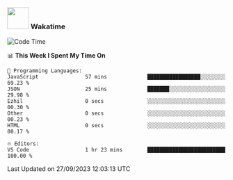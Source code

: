 ### <img src="https://media.giphy.com/media/VgCDAzcKvsR6OM0uWg/giphy.gif" width="50"> Wakatime

  <!--START_SECTION:waka-->
![Code Time](http://img.shields.io/badge/Code%20Time-1%2C450%20hrs%2035%20mins-blue)

📊 **This Week I Spent My Time On** 

```text
💬 Programming Languages: 
JavaScript               57 mins             █████████████████░░░░░░░░   69.23 % 
JSON                     25 mins             ███████░░░░░░░░░░░░░░░░░░   29.98 % 
Ezhil                    0 secs              ░░░░░░░░░░░░░░░░░░░░░░░░░   00.30 % 
Other                    0 secs              ░░░░░░░░░░░░░░░░░░░░░░░░░   00.23 % 
HTML                     0 secs              ░░░░░░░░░░░░░░░░░░░░░░░░░   00.17 % 

🔥 Editors: 
VS Code                  1 hr 23 mins        █████████████████████████   100.00 % 
```


 Last Updated on 27/09/2023 12:03:13 UTC
<!--END_SECTION:waka-->
